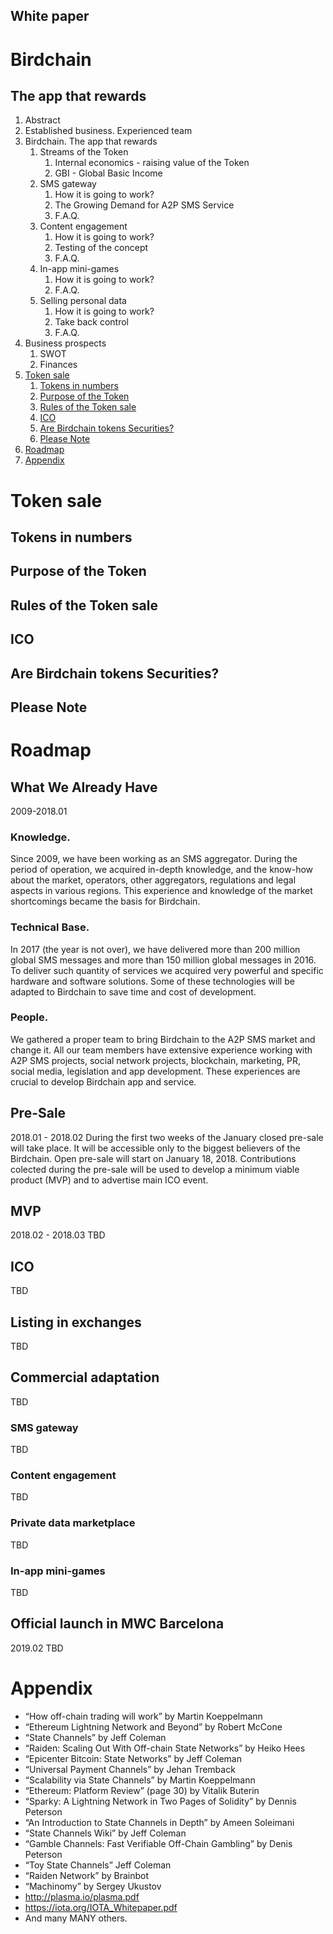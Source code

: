 ## White paper
# Birdchain
## The app that rewards

1. Abstract
2. Established business. Experienced team
3. Birdchain. The app that rewards
    1. Streams of the Token
        1. Internal economics - raising value of the Token
        2. GBI - Global Basic Income
    2. SMS gateway
        1. How it is going to work? 
        2. The Growing Demand for A2P SMS Service
        3. F.A.Q.
    3. Content engagement
        1. How it is going to work? 
        2. Testing of the concept
        3. F.A.Q.
    4. In-app mini-games
        1. How it is going to work? 
        2. F.A.Q.
    5. Selling personal data
        1. How it is going to work? 
        2. Take back control 
        3. F.A.Q.
4. Business prospects
    1. SWOT
    2. Finances
5. [Token sale](#Token_sale)
    1. [Tokens in numbers](#Tokens_in_numbers)
    2. [Purpose of the Token](#Purpose_of_the_Token)
    3. [Rules of the Token sale](#Rules_of_the_Token_sale)
    4. [ICO](#ICO)
    5. [Are Birdchain tokens Securities?](#Are_Birdchain_tokens_Securities?)
    6. [Please Note](#Please_Note)
6. [Roadmap](#Roadmap)
7. [Appendix](#Appendix)

# Token sale
## Tokens in numbers
## Purpose of the Token
## Rules of the Token sale
## ICO
## Are Birdchain tokens Securities?
## Please Note

# Roadmap

##    What We Already Have
2009-2018.01
### Knowledge. 
Since 2009, we have been working as an SMS aggregator. During the period of operation, we acquired in-depth knowledge, and the know-how about the market, operators, other aggregators, regulations and legal aspects in various regions. This experience and knowledge of the market shortcomings became the basis for Birdchain.
### Technical Base. 
In 2017 (the year is not over), we have delivered more than 200 million global SMS messages and more than 150 million global messages in 2016. To deliver such quantity of services we acquired very powerful and specific hardware and software solutions. Some of these technologies will be adapted to Birdchain to save time and cost of development.
### People. 
We gathered a proper team to bring Birdchain to the A2P SMS market and change it. All our team members have extensive experience working with A2P SMS projects, social network projects, blockchain, marketing, PR, social media, legislation and app development. These experiences are crucial to develop Birdchain app and service.

## Pre-Sale
2018.01 - 2018.02
During the first two weeks of the January closed pre-sale will take place. It will be accessible only to the biggest believers of the Birdchain. Open pre-sale will start on January 18, 2018. Contributions colected during the pre-sale will be used to develop a minimum viable product (MVP) and to advertise main ICO event. 

## MVP
2018.02 - 2018.03
TBD

## ICO
TBD


## Listing in exchanges
TBD

## Commercial adaptation
TBD

### SMS gateway 
TBD
### Content engagement
TBD
### Private data marketplace
TBD
### In-app mini-games
TBD

## Official launch in MWC Barcelona
2019.02 TBD

# Appendix

* “How off-chain trading will work” by Martin Koeppelmann 
* “Ethereum Lightning Network and Beyond” by Robert McCone 
* “State Channels” by Jeff Coleman 
* “Raiden: Scaling Out With Off-chain State Networks” by Heiko Hees 
* “Epicenter Bitcoin: State Networks” by Jeff Coleman 
* “Universal Payment Channels” by Jehan Tremback 
* “Scalability via State Channels” by Martin Koeppelmann 
* “Ethereum: Platform Review” (page 30) by Vitalik Buterin 
* “Sparky: A Lightning Network in Two Pages of Solidity” by Dennis Peterson 
* “An Introduction to State Channels in Depth” by Ameen Soleimani 
* “State Channels Wiki” by Jeff Coleman 
* “Gamble Channels: Fast Verifiable Off-Chain Gambling” by Denis Peterson 
* “Toy State Channels” Jeff Coleman 
* “Raiden Network” by Brainbot 
* “Machinomy” by Sergey Ukustov 
* http://plasma.io/plasma.pdf
* https://iota.org/IOTA_Whitepaper.pdf
* And many MANY others.
